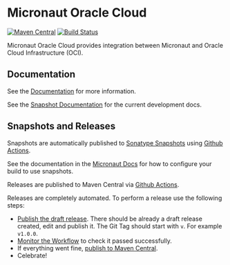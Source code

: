 # Micronaut Oracle Cloud

[![Maven Central](https://img.shields.io/maven-central/v/io.micronaut.oraclecloud/micronaut-oraclecloud-common.svg?label=Maven%20Central)](https://search.maven.org/search?q=g:%22io.micronaut.oraclecloud%22%20AND%20a:%22micronaut-oraclecloud-common%22)
[![Build Status](https://github.com/micronaut-projects/micronaut-oracle-cloud/workflows/Java%20CI/badge.svg)](https://github.com/micronaut-projects/micronaut-oracle-cloud/actions)

Micronaut Oracle Cloud provides integration between Micronaut and Oracle Cloud Infrastructure (OCI).

## Documentation

See the [Documentation](https://micronaut-projects.github.io/micronaut-oracle-cloud/latest/guide/) for more information. 

See the [Snapshot Documentation](https://micronaut-projects.github.io/micronaut-oracle-cloud/snapshot/guide/) for the current development docs.

<!-- ## Examples

Examples can be found in the [examples](https://github.com/micronaut-projects/micronaut-oracle-cloud/tree/master/examples) directory.
 -->
 
## Snapshots and Releases

Snapshots are automatically published to [Sonatype Snapshots](https://s01.oss.sonatype.org/content/repositories/releases/io/micronaut/oraclecloud/) using [Github Actions](https://github.com/micronaut-projects/micronaut-oci/actions).

See the documentation in the [Micronaut Docs](https://docs.micronaut.io/latest/guide/index.html#usingsnapshots) for how to configure your build to use snapshots.

Releases are published to Maven Central via [Github Actions](https://github.com/micronaut-projects/micronaut-oracle-cloud/actions).

Releases are completely automated. To perform a release use the following steps:

* [Publish the draft release](https://github.com/micronaut-projects/micronaut-oracle-cloud/releases). There should be already a draft release created, edit and publish it. The Git Tag should start with `v`. For example `v1.0.0`.
* [Monitor the Workflow](https://github.com/micronaut-projects/micronaut-oracle-cloud/actions?query=workflow%3ARelease) to check it passed successfully.
* If everything went fine, [publish to Maven Central](https://github.com/micronaut-projects/micronaut-oracle-cloud/actions?query=workflow%3A"Maven+Central+Sync").
* Celebrate!
